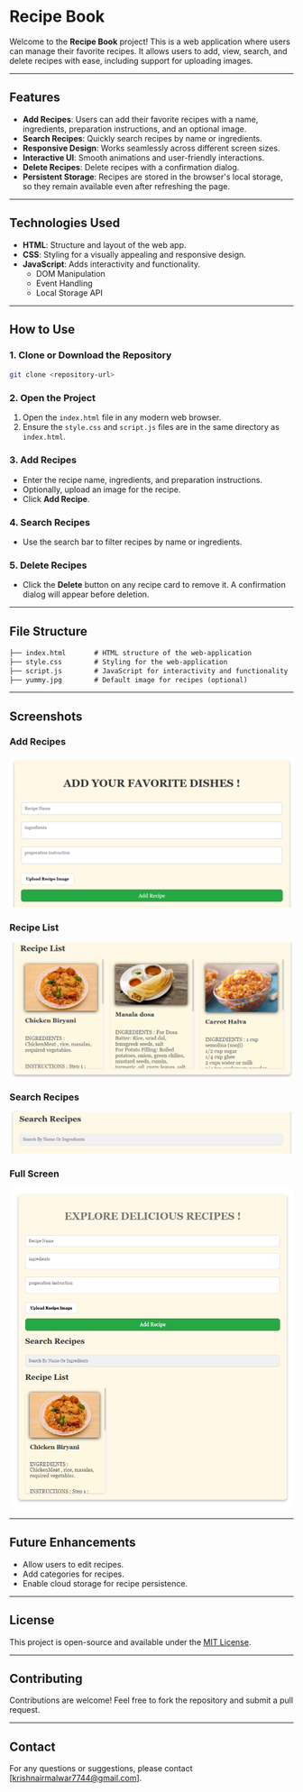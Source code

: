 # Recipe Book

Welcome to the **Recipe Book** project! This is a web application where users can manage their favorite recipes. It allows users to add, view, search, and delete recipes with ease, including support for uploading images.

---

## Features
- **Add Recipes**: Users can add their favorite recipes with a name, ingredients, preparation instructions, and an optional image.
- **Search Recipes**: Quickly search recipes by name or ingredients.
- **Responsive Design**: Works seamlessly across different screen sizes.
- **Interactive UI**: Smooth animations and user-friendly interactions.
- **Delete Recipes**: Delete recipes with a confirmation dialog.
- **Persistent Storage**: Recipes are stored in the browser's local storage, so they remain available even after refreshing the page.

---

## Technologies Used
- **HTML**: Structure and layout of the web app.
- **CSS**: Styling for a visually appealing and responsive design.
- **JavaScript**: Adds interactivity and functionality.
  - DOM Manipulation
  - Event Handling
  - Local Storage API

---

## How to Use
### 1. Clone or Download the Repository
```bash
git clone <repository-url>
```

### 2. Open the Project
1. Open the `index.html` file in any modern web browser.
2. Ensure the `style.css` and `script.js` files are in the same directory as `index.html`.

### 3. Add Recipes
- Enter the recipe name, ingredients, and preparation instructions.
- Optionally, upload an image for the recipe.
- Click **Add Recipe**.

### 4. Search Recipes
- Use the search bar to filter recipes by name or ingredients.

### 5. Delete Recipes
- Click the **Delete** button on any recipe card to remove it. A confirmation dialog will appear before deletion.

---

## File Structure
```
├── index.html       # HTML structure of the web-application
├── style.css        # Styling for the web-application
├── script.js        # JavaScript for interactivity and functionality
├── yummy.jpg        # Default image for recipes (optional)
```

---

## Screenshots
### Add Recipes
![Add Recipes Screenshot](images/add-recipe.png)

### Recipe List
![Recipe List Screenshot](images/recipe-list.png)

### Search Recipes
![Search Recipes Screenshot](images/Search-recipe.png)

### Full Screen
![Full Screen Screenshot](images/fullscreen.png)

---

## Future Enhancements
- Allow users to edit recipes.
- Add categories for recipes.
- Enable cloud storage for recipe persistence.

---

## License
This project is open-source and available under the [MIT License](LICENSE).

---

## Contributing
Contributions are welcome! Feel free to fork the repository and submit a pull request.

---

## Contact
For any questions or suggestions, please contact [krishnairmalwar7744@gmail.com].
